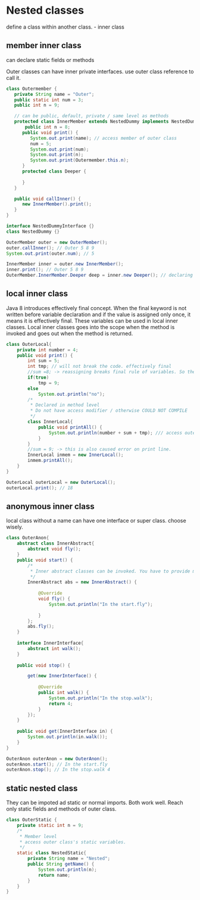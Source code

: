 # Nested classes

define a class within another class. - inner class

## member inner class
can declare static fields or methods

Outer classes can have inner private interfaces.
use outer class reference to call it.
```java
class Outermember {
   private String name = "Outer";
   public static int num = 3;
   public int n = 9;

   // can be public, default, private / same level as methods
   protected class InnerMember extends NestedDummy implements NestedDummyInterface{ 
	   public int n = 8;
      public void print() {
         System.out.print(name); // access member of outer class
         num = 5;
         System.out.print(num); 
         System.out.print(n);
         System.out.print(Outermember.this.n);
      }
      protected class Deeper {
    	  
      }
   }

   public void callInner() {
      new InnerMember().print();
   }
}

interface NestedDummyInterface {}
class NestedDummy {}
```
```java
OuterMember outer = new OuterMember();
outer.callInner(); // Outer 5 8 9
System.out.print(outer.num); // 5

InnerMember inner = outer.new InnerMember();
inner.print(); // Outer 5 8 9
OuterMember.InnerMember.Deeper deep = inner.new Deeper(); // declaring another inner class.
```
## local inner class
Java 8 introduces effectively final concept. When the final keyword is not written before variable declaration 
and if the value is assigned only once, it means it is effectively final. These variables can be used in local inner classes.
Local inner classes goes into the scope when the method is invoked and goes out when the method is returned.
```java
class OuterLocal{
	private int number = 4;
	public void print() {
		int sum = 5;
		int tmp; // will not break the code. effectively final
		//sum =8; -> reassigning breaks final rule of variables. So the code gives error on print line.
		if(true)
			tmp = 9;
		else
			System.out.println("no");
		/*
		 * Declared in method level
		 * Do not have access modifier / otherwise COULD NOT COMPILE
		 */
		class InnerLocal{
			public void printAll() {
				System.out.println(number + sum + tmp); /// access outer class's and methods & fields
			}
		}
		//sum = 9; -> this is also caused error on print line.
		InnerLocal inmem = new InnerLocal();
		inmem.printAll();
	}
}
```
```java
OuterLocal outerLocal = new OuterLocal();
outerLocal.print(); // 18
```
## anonymous inner class
local class without a name
can have one interface or super class. choose wisely.
```java
class OuterAnon{
	abstract class InnerAbstract{
		abstract void fly();
	}
	public void start() {
		/*
		 * Inner abstract classes can be invoked. You have to provide method body
		 */
		InnerAbstract abs = new InnerAbstract() {
			
			@Override
			void fly() {
				System.out.println("In the start.fly");
				
			}
		};
		abs.fly(); 
	}
	
	interface InnerInterface{
		abstract int walk();
	}
	
	public void stop() {

		get(new InnerInterface() {
			
			@Override
			public int walk() {
				System.out.println("In the stop.walk");
				return 4;
			}
		});
	}
	
	public void get(InnerInterface in) {
		System.out.println(in.walk());
	}
}
```
```java
OuterAnon outerAnon = new OuterAnon();
outerAnon.start(); // In the start.fly
outerAnon.stop(); // In the stop.walk 4
```

## static nested class
They can be impoted ad static or normal imports. Both work well.
Reach only static fields and methods of outer class.
```java
class OuterStatic {
	private static int n = 9;
	/*
	 * Member level
	 * access outer class's static variables.
	 */
	static class NestedStatic{
		private String name = "Nested";
		public String getName() {
			System.out.println(n);
			return name;
		}
	}
}
```








